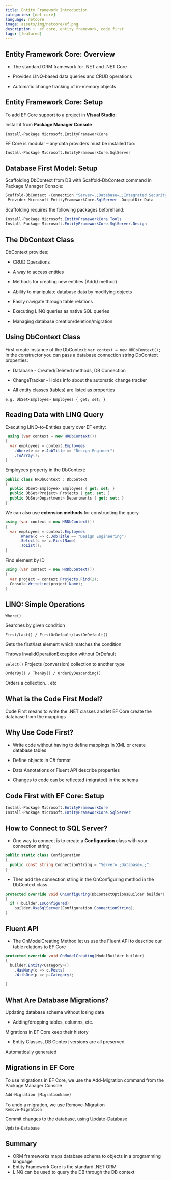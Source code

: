 ```yaml
---
title: Entity Framework Introduction
categories: [net core]
language: netcore
image: assets/img/netcore/ef.png
description :  ef core, entity framework, code first
tags: [featured]
---
```

## Entity Framework Core: Overview

- The standard ORM framework for .NET and .NET Core

- Provides LINQ-based data queries and CRUD operations

- Automatic change tracking of in-memory objects

## Entity Framework Core: Setup

To add EF Core support to a project in **Visual Studio**:

Install it from **Package Manager Console**

```Install-Package Microsoft.EntityFrameworkCore```

EF Core is modular – any data providers must be installed too:

```Install-Package Microsoft.EntityFrameworkCore.SqlServer```

## Database First Model: Setup
Scaffolding DbContext from DB with Scaffold-DbContext command in Package Manager Console:

```cs
Scaffold-DbContext -Connection "Server=.;Database=…;Integrated Security=True"
-Provider Microsoft EntityFrameworkCore.SqlServer -OutputDir Data
```

Scaffolding requires the following packages beforehand:

```cs
Install-Package Microsoft.EntityFrameworkCore.Tools
Install-Package Microsoft.EntityFrameworkCore.SqlServer.Design
```

## The DbContext Class

DbContext provides:

- CRUD Operations

- A way to access entities

- Methods for creating new entities (Add() method)

- Ability to manipulate database data by modifying objects

- Easily navigate through table relations

- Executing LINQ queries as native SQL queries

- Managing database creation/deletion/migration

## Using DbContext Class

First create instance of the DbContext:
```var context = new HRDbContext();```
In the constructor you can pass a database connection string
DbContext properties:

- Database - Created/Deleted methods, DB Connection

- ChangeTracker - Holds info about the automatic change tracker

- All entity classes (tables) are listed as properties

```e.g. DbSet<Employee> Employees { get; set; }```

## Reading Data with LINQ Query

Executing LINQ-to-Entities query over EF entity:


```cs
 using (var context = new HRDbContext())
{
  var employees = context.Employees
    .Where(e => e.JobTitle == "Design Engineer")
    .ToArray();
}
```

Employees property in the DbContext:

```cs
public class HRDbContext : DbContext
{
  public DbSet<Employee> Employees { get; set; }
  public DbSet<Project> Projects { get; set; }
  public DbSet<Department> Departments { get; set; }
}

```

We can also use **extension methods** for constructing the query

```cs
using (var context = new HRDbContext())
{
  var employees = context.Employees
      .Where(c => c.JobTitle == "Design Engineering")
      .Select(c => c.FirstName)
      .ToList();
}

```

Find element by ID

```cs
using (var context = new HRDbContext())
{
  var project = context.Projects.Find(2);
  Console.WriteLine(project.Name);
}
```
## LINQ: Simple Operations

`Where()`

Searches by given condition

`First/Last() / FirstOrDefault/LastOrDefault()`

Gets the first/last element which matches the condition

Throws InvalidOperationException without OrDefault

`Select()`
Projects (conversion) collection to another type

`OrderBy() / ThenBy() / OrderByDescending()`

Orders a collection... etc

## What is the Code First Model?

Code First means to write the .NET classes and let EF Core create the database from the mappings


## Why Use Code First?

- Write code without having to define mappings in XML or create database tables

- Define objects in C# format

- Data Annotations or Fluent API describe properties

- Changes to code can be reflected (migrated) in the schema

## Code First with EF Core: Setup

```cs
Install-Package Microsoft.EntityFrameworkCore
Install-Package Microsoft.EntityFrameworkCore.SqlServer

```

## How to Connect to SQL Server?

- One way to connect is to create a **Configuration** class with your connection string:

```cs
public static class Configuration
{
  public const string ConnectionString = "Server=.;Database=…;";
}

```
- Then add the connection string in the OnConfiguring method in the DbContext class

```cs
protected override void OnConfiguring(DbContextOptionsBuilder builder)
{
  if (!builder.IsConfigured)
    builder.UseSqlServer(Configuration.ConnectionString);
}

```

## Fluent API

- The OnModelCreating Method let us use the Fluent API to describe our table relations to EF Core

```cs
protected override void OnModelCreating(ModelBuilder builder)
{
  builder.Entity<Category>()
    .HasMany(c => c.Posts)
    .WithOne(p => p.Category);

}

```

## What Are Database Migrations?

Updating database schema without losing data

 - Adding/dropping tables, columns, etc.

Migrations in EF Core keep their history 

 - Entity Classes, DB Context versions are all preserved

Automatically generated

## Migrations in EF Core

To use migrations in EF Core, we use the Add-Migration command from the Package Manager Console

```cs
Add-Migration {MigrationName}
 ```

 To undo a migration, we use Remove-Migration  
 ```Remove-Migration```

Commit changes to the database, using Update-Database

```Update-Database```

## Summary

- ORM frameworks maps database schema to objects in a programming language
- Entity Framework Core is the standard .NET ORM
- LINQ can be used to query the DB through the DB context








